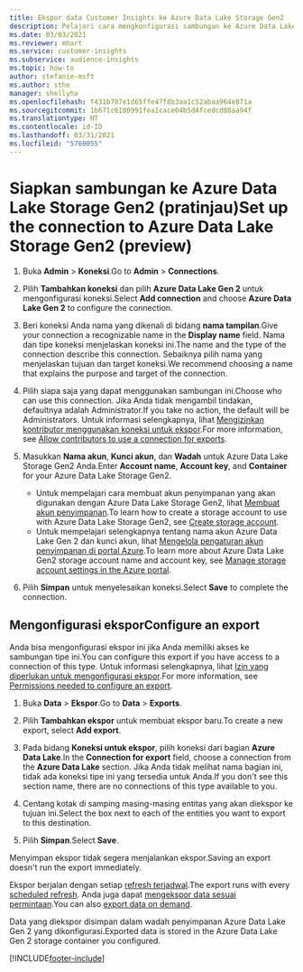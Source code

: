 ```yaml
---
title: Ekspor data Customer Insights ke Azure Data Lake Storage Gen2
description: Pelajari cara mengkonfigurasi sambungan ke Azure Data Lake Storage Gen2.
ms.date: 03/03/2021
ms.reviewer: mhart
ms.service: customer-insights
ms.subservice: audience-insights
ms.topic: how-to
author: stefanie-msft
ms.author: sthe
manager: shellyha
ms.openlocfilehash: f431b707e1d65ffe47f8b3aa1c52abaa964e871a
ms.sourcegitcommit: 1b671c6100991fea1cace04b5d4fcedcd88aa94f
ms.translationtype: HT
ms.contentlocale: id-ID
ms.lasthandoff: 03/31/2021
ms.locfileid: "5760055"
---
```

# <a name="set-up-the-connection-to-azure-data-lake-storage-gen2-preview"></a><span data-ttu-id="c8612-103">Siapkan sambungan ke Azure Data Lake Storage Gen2 (pratinjau)</span><span class="sxs-lookup"><span data-stu-id="c8612-103">Set up the connection to Azure Data Lake Storage Gen2 (preview)</span></span>

1. <span data-ttu-id="c8612-104">Buka **Admin** > **Koneksi**.</span><span class="sxs-lookup"><span data-stu-id="c8612-104">Go to **Admin** > **Connections**.</span></span>

1. <span data-ttu-id="c8612-105">Pilih **Tambahkan koneksi** dan pilih **Azure Data Lake Gen 2** untuk mengonfigurasi koneksi.</span><span class="sxs-lookup"><span data-stu-id="c8612-105">Select **Add connection** and choose **Azure Data Lake Gen 2** to configure the connection.</span></span>

1. <span data-ttu-id="c8612-106">Beri koneksi Anda nama yang dikenali di bidang **nama tampilan**.</span><span class="sxs-lookup"><span data-stu-id="c8612-106">Give your connection a recognizable name in the **Display name** field.</span></span> <span data-ttu-id="c8612-107">Nama dan tipe koneksi menjelaskan koneksi ini.</span><span class="sxs-lookup"><span data-stu-id="c8612-107">The name and the type of the connection describe this connection.</span></span> <span data-ttu-id="c8612-108">Sebaiknya pilih nama yang menjelaskan tujuan dan target koneksi.</span><span class="sxs-lookup"><span data-stu-id="c8612-108">We recommend choosing a name that explains the purpose and target of the connection.</span></span>

1. <span data-ttu-id="c8612-109">Pilih siapa saja yang dapat menggunakan sambungan ini.</span><span class="sxs-lookup"><span data-stu-id="c8612-109">Choose who can use this connection.</span></span> <span data-ttu-id="c8612-110">Jika Anda tidak mengambil tindakan, defaultnya adalah Administrator.</span><span class="sxs-lookup"><span data-stu-id="c8612-110">If you take no action, the default will be Administrators.</span></span> <span data-ttu-id="c8612-111">Untuk informasi selengkapnya, lihat [Mengizinkan kontributor menggunakan koneksi untuk ekspor](connections.md#allow-contributors-to-use-a-connection-for-exports).</span><span class="sxs-lookup"><span data-stu-id="c8612-111">For more information, see [Allow contributors to use a connection for exports](connections.md#allow-contributors-to-use-a-connection-for-exports).</span></span>

1. <span data-ttu-id="c8612-112">Masukkan **Nama akun**, **Kunci akun**, dan **Wadah** untuk Azure Data Lake Storage Gen2 Anda.</span><span class="sxs-lookup"><span data-stu-id="c8612-112">Enter **Account name**, **Account key**, and **Container** for your Azure Data Lake Storage Gen2.</span></span>
    - <span data-ttu-id="c8612-113">Untuk mempelajari cara membuat akun penyimpanan yang akan digunakan dengan Azure Data Lake Storage Gen2, lihat [Membuat akun penyimpanan](/azure/storage/blobs/create-data-lake-storage-account).</span><span class="sxs-lookup"><span data-stu-id="c8612-113">To learn how to create a storage account to use with Azure Data Lake Storage Gen2, see [Create storage account](/azure/storage/blobs/create-data-lake-storage-account).</span></span> 
    - <span data-ttu-id="c8612-114">Untuk mempelajari selengkapnya tentang nama akun Azure Data Lake Gen 2 dan kunci akun, lihat [Mengelola pengaturan akun penyimpanan di portal Azure](/azure/storage/common/storage-account-manage).</span><span class="sxs-lookup"><span data-stu-id="c8612-114">To learn more about Azure Data Lake Gen2 storage account name and account key, see [Manage storage account settings in the Azure portal](/azure/storage/common/storage-account-manage).</span></span>

1. <span data-ttu-id="c8612-115">Pilih **Simpan** untuk menyelesaikan koneksi.</span><span class="sxs-lookup"><span data-stu-id="c8612-115">Select **Save** to complete the connection.</span></span> 

## <a name="configure-an-export"></a><span data-ttu-id="c8612-116">Mengonfigurasi ekspor</span><span class="sxs-lookup"><span data-stu-id="c8612-116">Configure an export</span></span>

<span data-ttu-id="c8612-117">Anda bisa mengonfigurasi ekspor ini jika Anda memiliki akses ke sambungan tipe ini.</span><span class="sxs-lookup"><span data-stu-id="c8612-117">You can configure this export if you have access to a connection of this type.</span></span> <span data-ttu-id="c8612-118">Untuk informasi selengkapnya, lihat [Izin yang diperlukan untuk mengonfigurasi ekspor](export-destinations.md#set-up-a-new-export).</span><span class="sxs-lookup"><span data-stu-id="c8612-118">For more information, see [Permissions needed to configure an export](export-destinations.md#set-up-a-new-export).</span></span>

1. <span data-ttu-id="c8612-119">Buka **Data** > **Ekspor**.</span><span class="sxs-lookup"><span data-stu-id="c8612-119">Go to **Data** > **Exports**.</span></span>

1. <span data-ttu-id="c8612-120">Pilih **Tambahkan ekspor** untuk membuat ekspor baru.</span><span class="sxs-lookup"><span data-stu-id="c8612-120">To create a new export, select **Add export**.</span></span>

1. <span data-ttu-id="c8612-121">Pada bidang **Koneksi untuk ekspor**, pilih koneksi dari bagian **Azure Data Lake**.</span><span class="sxs-lookup"><span data-stu-id="c8612-121">In the **Connection for export** field, choose a connection from the **Azure Data Lake** section.</span></span> <span data-ttu-id="c8612-122">Jika Anda tidak melihat nama bagian ini, tidak ada koneksi tipe ini yang tersedia untuk Anda.</span><span class="sxs-lookup"><span data-stu-id="c8612-122">If you don't see this section name, there are no connections of this type available to you.</span></span>

1. <span data-ttu-id="c8612-123">Centang kotak di samping masing-masing entitas yang akan diekspor ke tujuan ini.</span><span class="sxs-lookup"><span data-stu-id="c8612-123">Select the box next to each of the entities you want to export to this destination.</span></span>

1. <span data-ttu-id="c8612-124">Pilih **Simpan**.</span><span class="sxs-lookup"><span data-stu-id="c8612-124">Select **Save**.</span></span>

<span data-ttu-id="c8612-125">Menyimpan ekspor tidak segera menjalankan ekspor.</span><span class="sxs-lookup"><span data-stu-id="c8612-125">Saving an export doesn't run the export immediately.</span></span>

<span data-ttu-id="c8612-126">Ekspor berjalan dengan setiap [refresh terjadwal](system.md#schedule-tab).</span><span class="sxs-lookup"><span data-stu-id="c8612-126">The export runs with every [scheduled refresh](system.md#schedule-tab).</span></span> <span data-ttu-id="c8612-127">Anda juga dapat [mengekspor data sesuai permintaan](export-destinations.md#run-exports-on-demand).</span><span class="sxs-lookup"><span data-stu-id="c8612-127">You can also [export data on demand](export-destinations.md#run-exports-on-demand).</span></span> 

<span data-ttu-id="c8612-128">Data yang diekspor disimpan dalam wadah penyimpanan Azure Data Lake Gen 2 yang dikonfigurasi.</span><span class="sxs-lookup"><span data-stu-id="c8612-128">Exported data is stored in the Azure Data Lake Gen 2 storage container you configured.</span></span> 

[!INCLUDE[footer-include](../includes/footer-banner.md)]
